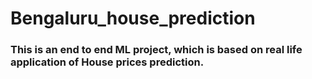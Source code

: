 # Bengaluru_house_prediction

### This is an end to end ML project, which is based on real life application of House prices prediction.
